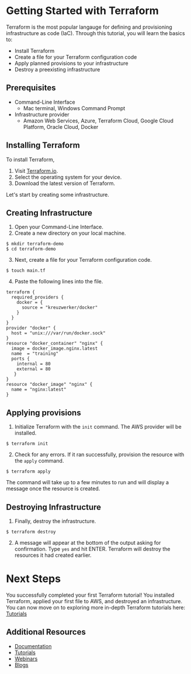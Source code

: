 # Getting Started with Terraform

Terraform is the most popular langauge for defining and provisioning infrastructure as code (IaC). 
Through this tutorial, you will learn the basics to:
* Install Terraform
* Create a file for your Terraform configuration code
* Apply planned provisions to your infrastructure
* Destroy a preexisting infrastructure

## Prerequisites

* Command-Line Interface
  - Mac terminal, Windows Command Prompt
* Infrastructure provider
  - Amazon Web Services, Azure, Terraform Cloud, Google Cloud Platform, Oracle Cloud, Docker

## Installing Terraform

To install Terraform, 
1. Visit [Terraform.io](https://developer.hashicorp.com/terraform/downloads).
2. Select the operating system for your device.
3. Download the latest version of Terraform.

Let's start by creating some infrastructure.

## Creating Infrastructure

1. Open your Command-Line Interface.
2. Create a new directory on your local machine.

```shell
$ mkdir terraform-demo
$ cd terraform-demo
```

3. Next, create a file for your Terraform configuration code.

```shell
$ touch main.tf
```

4. Paste the following lines into the file.

```hcl
terraform {
  required_providers {
    docker = {
      source = "kreuzwerker/docker"
    }
  }
}
provider "docker" {
  host = "unix:///var/run/docker.sock"
}
resource "docker_container" "nginx" {
  image = docker_image.nginx.latest
  name  = "training"
  ports {
    internal = 80
    external = 80
   }
}
resource "docker_image" "nginx" {
  name = "nginx:latest"
}
```

## Applying provisions

1. Initialize Terraform with the `init` command. The AWS provider will be installed. 

```shell
$ terraform init
```

2. Check for any errors. If it ran successfully, provision the resource with the `apply` command.

```shell
$ terraform apply
```

The command will take up to a few minutes to run and will display a message once the resource is created.


## Destroying Infrastructure

1. Finally, destroy the infrastructure.

```shell
$ terraform destroy
```

2. A message will appear at the bottom of the output asking for confirmation. Type `yes` and hit ENTER. Terraform will destroy the resources it had created earlier.


# Next Steps
You successfully completed your first Terraform tutorial! You installed Terraform, applied your first file to AWS, and destroyed an infrastructure.
You can now move on to exploring more in-depth Terraform tutorials here: [Tutorials](https://developer.hashicorp.com/terraform/tutorials)

## Additional Resources
* [Documentation](https://developer.hashicorp.com/terraform/docs)
* [Tutorials](https://developer.hashicorp.com/terraform/tutorials)
* [Webinars](https://www.hashicorp.com/events/webinars/recorded?product=terraform&type=all)
* [Blogs](https://www.hashicorp.com/blog/products/terraform)
